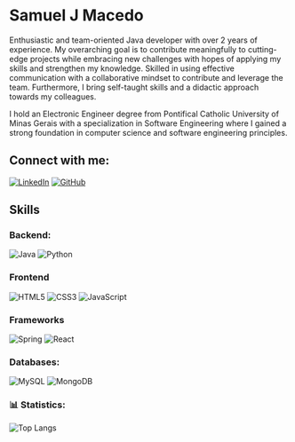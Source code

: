 # Samuel J Macedo

Enthusiastic and team-oriented Java developer with over 2 years of experience. My overarching goal is to contribute meaningfully to cutting-edge projects while embracing new challenges with hopes of applying my skills and strengthen my knowledge. Skilled in using effective communication with a collaborative mindset to contribute and leverage the team. Furthermore, I bring self-taught skills and a didactic approach towards my colleagues.

I hold an Electronic Engineer degree from Pontifical Catholic University of Minas Gerais with a specialization in Software Engineering where I gained a strong foundation in computer science and software engineering principles.

## Connect with me:
[![LinkedIn](https://img.shields.io/badge/LinkedIn-0077B5?style=for-the-badge&logo=linkedin&logoColor=white)](https://www.linkedin.com/in/samuel-jmacedo/)
[![GitHub](https://img.shields.io/badge/GitHub-100000?style=for-the-badge&logo=github&logoColor=white)](https://github.com/samueljmacedo)

## Skills
### Backend:
![Java](https://img.shields.io/badge/java-%23ED8B00.svg?style=for-the-badge&logo=openjdk&logoColor=white)
![Python](https://img.shields.io/badge/python-3670A0?style=for-the-badge&logo=python&logoColor=ffdd54)

### Frontend
![HTML5](https://img.shields.io/badge/HTML-000?style=for-the-badge&logo=html5&logoColor=30A3DC)
![CSS3](https://img.shields.io/badge/CSS3-000?style=for-the-badge&logo=css3&logoColor=E94D5F)
![JavaScript](https://img.shields.io/badge/JavaScript-F7DF1E?style=for-the-badge&logo=javascript&logoColor=black)

### Frameworks
![Spring](https://img.shields.io/badge/spring-%236DB33F.svg?style=for-the-badge&logo=spring&logoColor=white)
![React](https://img.shields.io/badge/React-20232A?style=for-the-badge&logo=react&logoColor=61DAFB)

### Databases:
![MySQL](https://img.shields.io/badge/MySQL-00000F?style=for-the-badge&logo=mysql&logoColor=white)
![MongoDB](https://img.shields.io/badge/MongoDB-%234ea94b.svg?style=for-the-badge&logo=mongodb&logoColor=white)

### 📊 Statistics:
![Top Langs](https://github-readme-stats-git-masterrstaa-rickstaa.vercel.app/api/top-langs/?username=samueljmacedo&layout=compact&bg_color=000&border_color=30A3DC&title_color=E94D5F&text_color=FFF)
